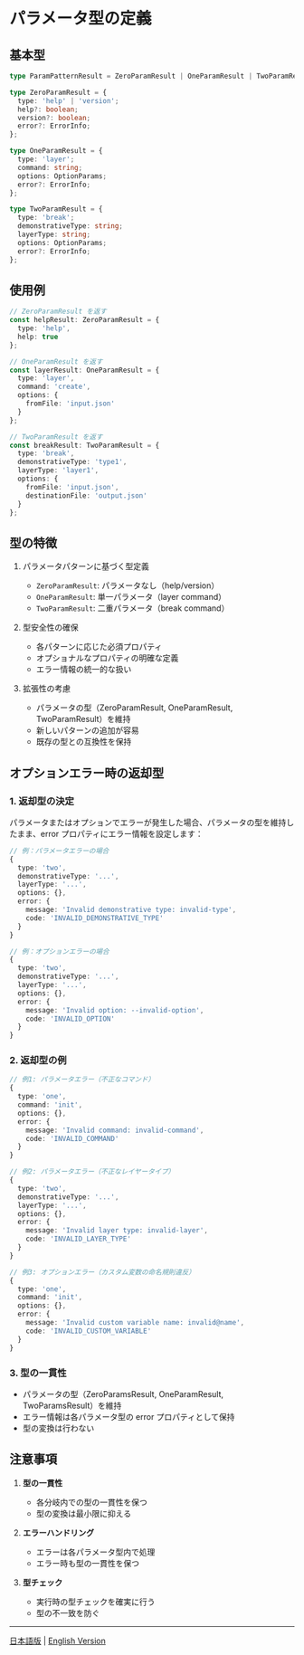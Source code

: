 # パラメータ型の定義

## 基本型

```typescript
type ParamPatternResult = ZeroParamResult | OneParamResult | TwoParamResult;

type ZeroParamResult = {
  type: 'help' | 'version';
  help?: boolean;
  version?: boolean;
  error?: ErrorInfo;
};

type OneParamResult = {
  type: 'layer';
  command: string;
  options: OptionParams;
  error?: ErrorInfo;
};

type TwoParamResult = {
  type: 'break';
  demonstrativeType: string;
  layerType: string;
  options: OptionParams;
  error?: ErrorInfo;
};
```

## 使用例

```typescript
// ZeroParamResult を返す
const helpResult: ZeroParamResult = {
  type: 'help',
  help: true
};

// OneParamResult を返す
const layerResult: OneParamResult = {
  type: 'layer',
  command: 'create',
  options: {
    fromFile: 'input.json'
  }
};

// TwoParamResult を返す
const breakResult: TwoParamResult = {
  type: 'break',
  demonstrativeType: 'type1',
  layerType: 'layer1',
  options: {
    fromFile: 'input.json',
    destinationFile: 'output.json'
  }
};
```

## 型の特徴

1. パラメータパターンに基づく型定義
   - `ZeroParamResult`: パラメータなし（help/version）
   - `OneParamResult`: 単一パラメータ（layer command）
   - `TwoParamResult`: 二重パラメータ（break command）

2. 型安全性の確保
   - 各パターンに応じた必須プロパティ
   - オプショナルなプロパティの明確な定義
   - エラー情報の統一的な扱い

3. 拡張性の考慮
   - パラメータの型（ZeroParamResult, OneParamResult, TwoParamResult）を維持
   - 新しいパターンの追加が容易
   - 既存の型との互換性を保持

## オプションエラー時の返却型

### 1. 返却型の決定

パラメータまたはオプションでエラーが発生した場合、パラメータの型を維持したまま、error プロパティにエラー情報を設定します：

```typescript
// 例：パラメータエラーの場合
{
  type: 'two',
  demonstrativeType: '...',
  layerType: '...',
  options: {},
  error: {
    message: 'Invalid demonstrative type: invalid-type',
    code: 'INVALID_DEMONSTRATIVE_TYPE'
  }
}

// 例：オプションエラーの場合
{
  type: 'two',
  demonstrativeType: '...',
  layerType: '...',
  options: {},
  error: {
    message: 'Invalid option: --invalid-option',
    code: 'INVALID_OPTION'
  }
}
```

### 2. 返却型の例

```typescript
// 例1: パラメータエラー（不正なコマンド）
{
  type: 'one',
  command: 'init',
  options: {},
  error: {
    message: 'Invalid command: invalid-command',
    code: 'INVALID_COMMAND'
  }
}

// 例2: パラメータエラー（不正なレイヤータイプ）
{
  type: 'two',
  demonstrativeType: '...',
  layerType: '...',
  options: {},
  error: {
    message: 'Invalid layer type: invalid-layer',
    code: 'INVALID_LAYER_TYPE'
  }
}

// 例3: オプションエラー（カスタム変数の命名規則違反）
{
  type: 'one',
  command: 'init',
  options: {},
  error: {
    message: 'Invalid custom variable name: invalid@name',
    code: 'INVALID_CUSTOM_VARIABLE'
  }
}
```

### 3. 型の一貫性

- パラメータの型（ZeroParamsResult, OneParamResult, TwoParamsResult）を維持
- エラー情報は各パラメータ型の error プロパティとして保持
- 型の変換は行わない

## 注意事項

1. **型の一貫性**
   - 各分岐内での型の一貫性を保つ
   - 型の変換は最小限に抑える

2. **エラーハンドリング**
   - エラーは各パラメータ型内で処理
   - エラー時も型の一貫性を保つ

3. **型チェック**
   - 実行時の型チェックを確実に行う
   - 型の不一致を防ぐ

---

[日本語版](params_type.ja.md) | [English Version](params_type.md) 